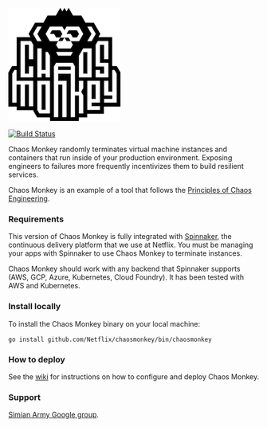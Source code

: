 ![logo](logo.png "logo")


[![Build Status][badge]][travis]

[badge]: https://travis-ci.org/Netflix/chaosmonkey.svg?branch=master
[travis]: https://travis-ci.org/Netflix/chaosmonkey

Chaos Monkey randomly terminates virtual machine instances and containers that
run inside of your production environment. Exposing engineers to
failures more frequently incentivizes them to build resilient services.

Chaos Monkey is an example of a tool that follows the
[Principles of Chaos Engineering][PoC].

[PoC]: http://principlesofchaos.org/

### Requirements

This version of Chaos Monkey is fully integrated with [Spinnaker], the
continuous delivery platform that we use at Netflix. You must be managing your
apps with Spinnaker to use Chaos Monkey to terminate instances.

Chaos Monkey should work with any backend that Spinnaker supports (AWS, GCP,
Azure, Kubernetes, Cloud Foundry). It has been tested with AWS and Kubernetes.

### Install locally

To install the Chaos Monkey binary on your local machine:

```
go install github.com/Netflix/chaosmonkey/bin/chaosmonkey
```

### How to deploy

See the [wiki](https://github.com/Netflix/chaosmonkey/wiki) for instructions on how to configure and deploy Chaos Monkey.

[Spinnaker]: http://www.spinnaker.io/

### Support

[Simian Army Google group](http://groups.google.com/group/simianarmy-users).
